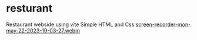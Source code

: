 # resturant
Restaurant webside using vite
Simple HTML and Css 
[screen-recorder-mon-may-22-2023-19-03-27.webm](https://github.com/SANKARAMDAS/resturant/assets/31897843/b84b666e-1177-4754-8577-3974121daa61)

